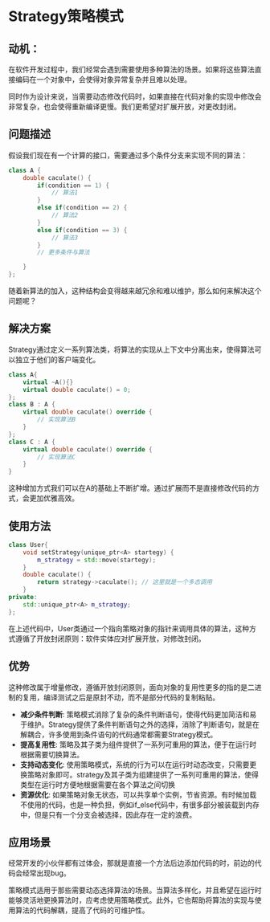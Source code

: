 # Strategy策略模式
## 动机：
在软件开发过程中，我们经常会遇到需要使用多种算法的场景。如果将这些算法直接编码在一个对象中，会使得对象异常复杂并且难以处理。


同时作为设计来说，当需要动态修改代码时，如果直接在代码对象的实现中修改会非常复杂，也会使得重新编译更慢。我们更希望对扩展开放，对更改封闭。

## 问题描述
假设我们现在有一个计算的接口，需要通过多个条件分支来实现不同的算法：
```c++
class A {
    double caculate() {
        if(condition == 1) {
            // 算法1
        } 
        else if(condition == 2) {
            // 算法2
        }
        else if(condition == 3) {
            // 算法3
        }
        // 更多条件与算法

    }
};
```
随着新算法的加入，这种结构会变得越来越冗余和难以维护，那么如何来解决这个问题呢？


## 解决方案
Strategy通过定义一系列算法类，将算法的实现从上下文中分离出来，使得算法可以独立于他们的客户端变化。
```c++
class A{
    virtual ~A(){}
    virtual double caculate() = 0;
};
class B : A {
    virtual double caculate() override {
        // 实现算法B
    }
};
class C : A {
    virtual double caculate() override {
        // 实现算法C
    }
}
```
这种增加方式我们可以在A的基础上不断扩增。通过扩展而不是直接修改代码的方式，会更加优雅高效。

## 使用方法
```c++
class User{
    void setStrategy(unique_ptr<A> startegy) {
        m_strategy = std::move(startegy);
    }
    double caculate() {
        return strategy->caculate(); // 这里就是一个多态调用
    }
private:
    std::unique_ptr<A> m_strategy;
};
```
在上述代码中，User类通过一个指向策略对象的指针来调用具体的算法，这种方式遵循了开放封闭原则：软件实体应对扩展开放，对修改封闭。

## 优势
这种修改属于增量修改，遵循开放封闭原则，面向对象的复用性更多的指的是二进制的复用，编译测试之后是原封不动，而不是部分代码的复制粘贴。

- **减少条件判断**: 策略模式消除了复杂的条件判断语句，使得代码更加简洁和易于维护。Strategy提供了条件判断语句之外的选择，消除了判断语句，就是在解耦合，许多使用到条件语句的代码通常都需要Strategy模式。
- **提高复用性**: 策略及其子类为组件提供了一系列可重用的算法，便于在运行时根据需要切换算法。
- **支持动态变化**: 使用策略模式，系统的行为可以在运行时动态改变，只需要更换策略对象即可。strategy及其子类为组建提供了一系列可重用的算法，使得类型在运行时方便地根据需要在各个算法之间切换
- **资源优化**: 如果策略对象无状态，可以共享单个实例，节省资源。有时候加载不使用的代码，也是一种负担，例如if_else代码中，有很多部分被装载到内存中，但是只有一个分支会被选择，因此存在一定的浪费。

## 应用场景
经常开发的小伙伴都有过体会，那就是直接一个方法后边添加代码的时，前边的代码会经常出现bug。

策略模式适用于那些需要动态选择算法的场景。当算法多样化，并且希望在运行时能够灵活地更换算法时，应考虑使用策略模式。此外，它也帮助将算法的实现与使用算法的代码解耦，提高了代码的可维护性。



